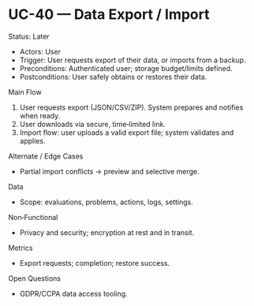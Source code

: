 # UC-40 — Data Export / Import

Status: Later

- Actors: User
- Trigger: User requests export of their data, or imports from a backup.
- Preconditions: Authenticated user; storage budget/limits defined.
- Postconditions: User safely obtains or restores their data.

Main Flow
1. User requests export (JSON/CSV/ZIP). System prepares and notifies when ready.
2. User downloads via secure, time‑limited link.
3. Import flow: user uploads a valid export file; system validates and applies.

Alternate / Edge Cases
- Partial import conflicts → preview and selective merge.

Data
- Scope: evaluations, problems, actions, logs, settings.

Non‑Functional
- Privacy and security; encryption at rest and in transit.

Metrics
- Export requests; completion; restore success.

Open Questions
- GDPR/CCPA data access tooling.

